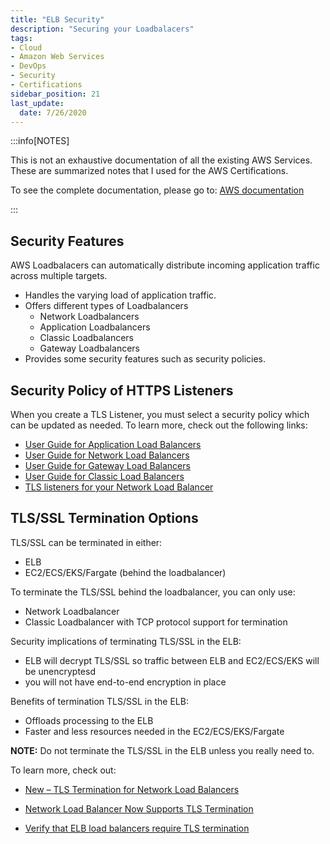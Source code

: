 ```yaml
---
title: "ELB Security"
description: "Securing your Loadbalacers"
tags: 
- Cloud
- Amazon Web Services
- DevOps
- Security
- Certifications
sidebar_position: 21
last_update:
  date: 7/26/2020
---
```



:::info[NOTES]

This is not an exhaustive documentation of all the existing AWS Services. These are summarized notes that I used for the AWS Certifications.

To see the complete documentation, please go to: [AWS documentation](https://docs.aws.amazon.com/)

:::


## Security Features 

AWS Loadbalacers can automatically distribute incoming application traffic across multiple targets.

- Handles the varying load of application traffic.
- Offers different types of Loadbalancers 
    - Network Loadbalancers 
    - Application Loadbalancers 
    - Classic Loadbalancers
    - Gateway Loadbalancers
- Provides some security features such as security policies.

## Security Policy of HTTPS Listeners

When you create a TLS Listener, you must select a security policy which can be updated as needed. To learn more, check out the following links:

- [User Guide for Application Load Balancers](https://docs.aws.amazon.com/elasticloadbalancing/latest/application/index.html)
- [User Guide for Network Load Balancers](https://docs.aws.amazon.com/elasticloadbalancing/index.html)
- [User Guide for Gateway Load Balancers](https://docs.aws.amazon.com/elasticloadbalancing/latest/gateway/index.html)
- [User Guide for Classic Load Balancers](https://docs.aws.amazon.com/elasticloadbalancing/index.html)
- [TLS listeners for your Network Load Balancer](https://docs.aws.amazon.com/elasticloadbalancing/latest/network/create-tls-listener.html)

## TLS/SSL Termination Options

TLS/SSL can be terminated in either:

- ELB 
- EC2/ECS/EKS/Fargate (behind the loadbalancer)

To terminate the TLS/SSL behind the loadbalancer, you can only use:

- Network Loadbalancer 
- Classic Loadbalancer with TCP protocol support for termination

Security implications of terminating TLS/SSL in the ELB:

- ELB will decrypt TLS/SSL so traffic between ELB and EC2/ECS/EKS will be unencryptesd
- you will not have end-to-end encryption in place 

Benefits of termination TLS/SSL in the ELB:

- Offloads processing to the ELB 
- Faster and less resources needed in the EC2/ECS/EKS/Fargate

**NOTE:**
Do not terminate the TLS/SSL in the ELB unless you really need to.

To learn more, check out:

- [New – TLS Termination for Network Load Balancers](https://aws.amazon.com/blogs/aws/new-tls-termination-for-network-load-balancers/)

- [Network Load Balancer Now Supports TLS Termination](https://aws.amazon.com/about-aws/whats-new/2019/01/network-load-balancer-now-supports-tls-termination/)

- [Verify that ELB load balancers require TLS termination](https://docs.aws.amazon.com/prescriptive-guidance/latest/patterns/verify-that-elb-load-balancers-require-tls-termination.html) 
